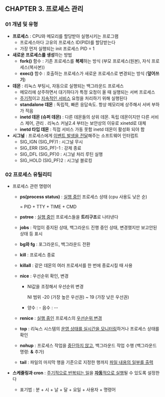 ## CHAPTER 3. 프로세스 관리



### 01 개념 및 유형

* **프로세스** : CPU와 메모리를 할당받아 실행시키는 프로그램
  * 프로세스마다 고유의 프로세스 ID(PID)를 할당받는다
  * 가장 먼저 실행되는 init 프로세스 PID = 1
* **새로운 프로세스를 생성**하는 방법
  * **fork()** 함수 : 기존 프로세스를 **복제**하는 방식 (부모 프로세스(원본), 자식 프로세스(복사본))
  * **exec()** 함수 : 호출하는 프로세스가 새로운 프로세스로 변경되는 방식 (**덮어쓰기**)
* **데몬** : 리눅스 부팅시, 자동으로 실행되는 백그라운드 프로세스
  * 메모리에 상주하면서 대기하다가 특정 요청이 올 때 실행되는 서버 프로세스
  * <u>주기적</u>이고 <u>지속적인 서비스</u> 요청을 처리하기 위해 실행된다
  * **standalone 데몬** : 독립적, 빠른 응답속도. 항상 메모리에 상주해서 서버 부하가 적음
  * **inetd 데몬 (슈퍼 데몬)** : 다른 데몬들의 상위 데몬. 독립 데몬이지만 다른 서비스 제어, 관리 . 리눅스 커널2.4 부터는 보안상의 이유로 xinetd로 대체
  * **inetd 타입 데몬** : 직접 서비스 가동 못함 inetd 데몬이 활성화 되야 함
* **시그널** : 프로세스에게 <u>이벤트 발생을 전달</u>해주는 소프트웨어 인터럽트
  * SIG_IGN (SIG_PF)1 : 시그널 무시
  * SIG_ERR (SIG_PF)-1 : 강제 종료
  * SIG_DFL (SIG_PF)0 : 시그널 처리 루틴 실행
  * SIG_HOLD (SIG_PF)2 : 시그널 블로킹



### 02 프로세스 유틸리티

* 프로세스 관련 명령어

  * **ps(process status)** : <u>실행 중인</u> 프로세스 상태 (cpu 사용도 낮은 순)

    = PID + TTY + TIME + CMD

  * **pstree** : <u>실행 중인</u> 프로세스들을 **트리구조**로 나타낸다

  * **jobs** : 작업이 중지된 상태, 백그라운드 진행 중인 상태, 변경했지만 보고안된 상태 등 표시

  * **bg와 fg** : 포그라운드, 백그라운드 전환

  * **kill** : 프로세스 종료

  * **killall** : 같은 데몬의 여러 프로세서를 한 번에 종료시킬 때 사용

  * **nice** : 우선순위 확인, 변경

    * NI값을 조정해서 우선순위 변경

      NI 범위 -20 (가장 높은 우선권) ~ 19 (가장 낮은 우선권)

    * 양수 : -    음수 : --

  * **renice** : <u>실행 중인</u> 프로세스의 <u>우선순위 변경</u>

  * **top** : 리눅스 시스템의 <u>운영 상태를 실시간을 모니터링</u>하거나 프로세스 상태를 확인 

  * **nohup** : 프로세스 작업을 <u>중단하지 않고</u>, 백그라운드 작업 수행 (백그라운드 명령: **&** 추가)

  * **tail** : 파일의 마지막 행을 기준으로 지정한 행까지 <u>파일 내용의 일부를 출력</u>

* **스케줄링과 cron** : <u>주기적으로 반복되는 일</u>을 <u>**자동**적으로 실행</u>될 수 있도록 설정한다

  * 표기법 : 분 + 시 + 날 + 달 + 요일 + 사용자 + 명령어
